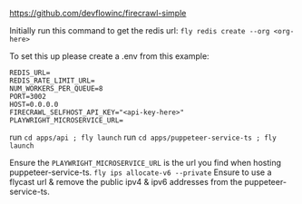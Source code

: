 https://github.com/devflowinc/firecrawl-simple

Initially run this command to get the redis url:
`fly redis create --org <org-here>`

To set this up please create a .env from this example:
```
REDIS_URL=
REDIS_RATE_LIMIT_URL=
NUM_WORKERS_PER_QUEUE=8
PORT=3002
HOST=0.0.0.0
FIRECRAWL_SELFHOST_API_KEY="<api-key-here>"
PLAYWRIGHT_MICROSERVICE_URL=
```

run `cd apps/api ; fly launch`
run `cd apps/puppeteer-service-ts ; fly launch`

Ensure the `PLAYWRIGHT_MICROSERVICE_URL` is the url you find when hosting puppeteer-service-ts.
`fly ips allocate-v6 --private`
Ensure to use a flycast url & remove the public ipv4 & ipv6 addresses from the puppeteer-service-ts.